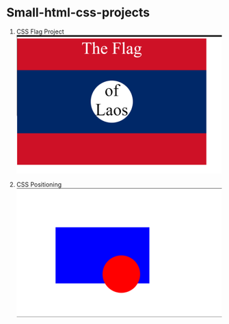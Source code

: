 # Small-html-css-projects

1. CSS Flag Project
![alt text](image.png)

2. CSS Positioning
![alt text](image-1.png)
